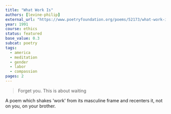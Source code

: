 ```yaml
---
title: "What Work Is"
authors: [levine-philip]
external_url: "https://www.poetryfoundation.org/poems/52173/what-work-is"
year: 1991
course: ethics
status: featured
base_value: 0.3
subcat: poetry
tags:
  - america
  - meditation
  - gender
  - labor
  - compassion
pages: 2
---
```


> Forget you. This is about waiting

A poem which shakes 'work' from its masculine frame and recenters it, not on you, on your brother.

